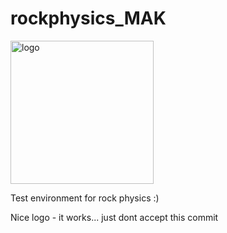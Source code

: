 # rockphysics_MAK

<img width="229" alt="logo" src="https://user-images.githubusercontent.com/50207393/57354680-68ca3600-716c-11e9-8bf3-3054c7eec0ab.png">


Test environment for rock physics :)

Nice logo - it works... just dont accept this commit
